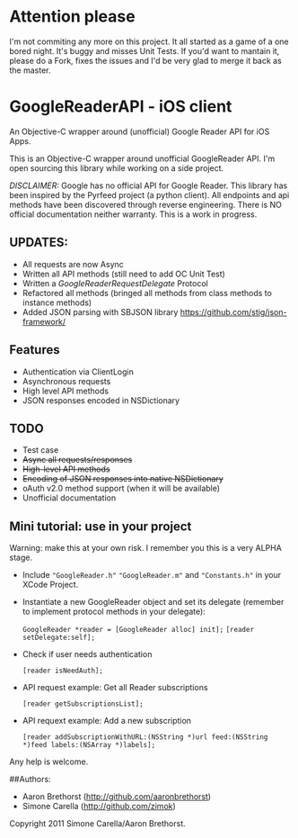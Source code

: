 # Attention please
I'm not commiting any more on this project. It all started as a game of a one bored night. It's buggy and misses Unit Tests.
If you'd want to mantain it, please do a Fork, fixes the issues and I'd be very glad to merge it back as the master.


# GoogleReaderAPI - iOS client

An Objective-C wrapper around (unofficial) Google Reader API for iOS Apps. 

This is an Objective-C wrapper around unofficial GoogleReader API.
I'm open sourcing this library while working on a side project.

*DISCLAIMER:* Google has no official API for Google Reader.
This library has been inspired by the Pyrfeed project (a python client).
All endpoints and api methods have been discovered through reverse
engineering. There is NO official documentation neither warranty.
This is a work in progress.

## UPDATES:
* All requests are now Async
* Written all API methods (still need to add OC Unit Test)
* Written a *GoogleReaderRequestDelegate* Protocol
* Refactored all methods (bringed all methods from class methods to instance methods)
* Added JSON parsing with SBJSON library <https://github.com/stig/json-framework/>

## Features
* Authentication via ClientLogin
* Asynchronous requests
* High level API methods 
* JSON responses encoded in NSDictionary

## TODO
* Test case
* <del>Async all requests/responses</del>
* <del>High-level API methods</del>
* <del>Encoding of JSON responses into native NSDictionary</del>
* oAuth v2.0 method support (when it will be available)
* Unofficial documentation

## Mini tutorial: use in your project
Warning: make this at your own risk. I remember you this is a
very ALPHA stage.

* Include `"GoogleReader.h"` `"GoogleReader.m"` and `"Constants.h"` in
your XCode Project.
* Instantiate a new GoogleReader object and set its delegate (remember to implement protocol methods in your delegate):

    `GoogleReader *reader = [GoogleReader alloc] init];`
    `[reader setDelegate:self];` 
* Check if user needs authentication

    `[reader isNeedAuth];`

* API request example: Get all Reader subscriptions

    `[reader getSubscriptionsList];`
* API requext example: Add a new subscription

    `[reader addSubscriptionWithURL:(NSString *)url feed:(NSString *)feed labels:(NSArray *)labels];`</del>


Any help is welcome.

##Authors:
* Aaron Brethorst (<http://github.com/aaronbrethorst>)
* Simone Carella (<http://github.com/zimok>)

Copyright 2011 Simone Carella/Aaron Brethorst.	

